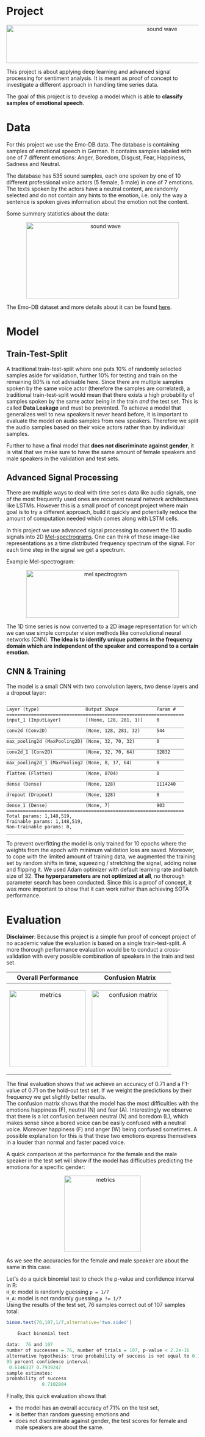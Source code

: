 # Project

<p align="center"><img src="./figures/example_wav.png?" alt="sound wave" height="100" width="800"></p>

This project is about applying deep learning and advanced signal processing for sentiment analysis. It is meant as proof of concept to investigate a different approach in handling time series data.

The goal of this project is to develop a model which is able to **classify samples of emotional speech**.

# Data

For this project we use the Emo-DB data. The database is containing samples of emotional speech in German. It contains samples labeled with one of 7 different emotions: Anger, Boredom, Disgust, Fear, Happiness, Sadness and Neutral.

The database has 535 sound samples, each one spoken by one of 10 different professional voice actors (5 female, 5 male) in one of 7 emotions. The texts spoken by the actors have a neutral content, are randomly selected and do not contain any hints to the emotion, i.e. only the way a sentence is spoken gives information about the emotion not the content.

Some summary statistics about the data:
<p align="center"><img src="./figures/data_info.png?" alt="sound wave" height="200" width="400"></p>

The Emo-DB dataset and more details about it can be found [here](http://emodb.bilderbar.info/index-1280.html).

# Model

## Train-Test-Split

A traditional train-test-split where one puts 10% of randomly selected samples aside for validation, further 10% for testing and train on the remaining 80% is not advisable here. Since there are multiple samples spoken by the same voice actor (therefore the samples are correlated), a traditional train-test-split would mean that there exists a high probability of samples spoken by the same actor being in the train _and_ the test set. This is called __Data Leakage__ and must be prevented. To achieve a model that generalizes well to new speakers it never heard before, it is important to evaluate the model on audio samples from new speakers. Therefore we split the audio samples based on their voice actors rather than by individual samples.

Further to have a final model that __does not discriminate against gender__, it is vital that we make sure to have the same amount of female speakers and  male speakers in the validation and test sets.

## Advanced Signal Processing

There are multiple ways to deal with time series data like audio signals, one of the most frequently used ones are recurrent neural network architectures like LSTMs. However this is a small proof of concept  project where main goal is to try  a different approach, build it quickly and potentially reduce the amount of computation needed which comes along with LSTM cells.

In this project we use advanced signal processing to convert the 1D audio signals into 2D [Mel-spectrograms](https://en.wikipedia.org/wiki/Mel-frequency_cepstrum). One can think of these image-like representations as a time distributed frequency spectrum of the signal. For each time step in the signal we get a spectrum.

Example Mel-spectrogram:
<p align="center"><img src="./figures/mel_spec.png?" alt="mel spectrogram" height="125" width="400"></p>

The 1D time series is now converted to a 2D image representation for which we can use simple computer vision methods like convolutional neural networks (CNN). __The idea is to identify unique patterns in the frequency domain which are independent of the speaker and correspond to a certain emotion.__

## CNN & Training

The model is a small CNN with two convolution layers, two dense layers and a dropout layer:

```
_________________________________________________________________
Layer (type)                 Output Shape              Param #   
=================================================================
input_1 (InputLayer)         [(None, 128, 281, 1)]     0         
_________________________________________________________________
conv2d (Conv2D)              (None, 128, 281, 32)      544       
_________________________________________________________________
max_pooling2d (MaxPooling2D) (None, 32, 70, 32)        0         
_________________________________________________________________
conv2d_1 (Conv2D)            (None, 32, 70, 64)        32832     
_________________________________________________________________
max_pooling2d_1 (MaxPooling2 (None, 8, 17, 64)         0         
_________________________________________________________________
flatten (Flatten)            (None, 8704)              0         
_________________________________________________________________
dense (Dense)                (None, 128)               1114240   
_________________________________________________________________
dropout (Dropout)            (None, 128)               0         
_________________________________________________________________
dense_1 (Dense)              (None, 7)                 903       
=================================================================
Total params: 1,148,519,
Trainable params: 1,148,519,
Non-trainable params: 0,
_________________________________________________________________
```

To prevent overfitting the model is only trained for 10 epochs where the weights from the epoch with minimum validation loss are saved. Moreover, to cope with the limited amount of training data, we augmented the training set by random shifts in time, squeezing / stretching the signal, adding noise and flipping it. We used Adam optimizer with default learning rate and batch size of 32. __The hyperparameters are not optimized at all__, no thorough parameter search has been conducted. Since this is a proof of concept, it was more important to show that it can work rather than achieving SOTA performance.

# Evaluation

__Disclaimer__: Because this project is a simple fun proof of concept  project of no academic value the evaluation is based on a single train-test-split. A more thorough performance evaluation would be to conduct a cross-validation with every possible combination of speakers in the train and test set.

|Overall Performance | Confusion Matrix |
|---|---|
|<p align="center"><img src="./figures/precision_recall_f1.png?" alt="metrics" height="200"></p>|<p align="center"><img src="./figures/confusion_matrix.png?" alt="confusion matrix" height="200"></p>

The final evaluation shows that we achieve an accuracy of 0.71 and a F1-value of 0.71 on the hold-out test set. If we weight the predictions by their frequency we get slightly better results.  
The confusion matrix shows that the model has the most difficulties with the emotions happiness (F), neutral (N) and fear (A). Interestingly we observe that there is a lot confusion between neutral (N) and boredom (L), which makes sense since a bored voice can be easily confused with a neutral voice. Moreover happiness (F) and anger (W) being confused sometimes. A possible explanation for this is that these two emotions express themselves in a louder than normal and faster paced voice.  

A quick comparison at the performance for the female and the male speaker in the test set will show if the model has difficulties predicting the emotions for a specific gender:

<p align="center"><img src="./figures/superficial_results.png?" alt="metrics" height="200"></p>

As we see the accuracies for the female and male speaker are about the same in this case.  

Let's do a quick binomial test to check the p-value and confidence interval in R:  
`H_0`: model is randomly guessing `p = 1/7`  
`H_A`: model is not randomly guessing `p != 1/7`  
Using the results of the test set, 76 samples correct out of 107 samples total:

```r
binom.test(76,107,1/7,alternative='two.sided')

	Exact binomial test

data:  76 and 107
number of successes = 76, number of trials = 107, p-value < 2.2e-16
alternative hypothesis: true probability of success is not equal to 0.1428571
95 percent confidence interval:
 0.6146337 0.7939247
sample estimates:
probability of success
             0.7102804
```

Finally, this quick evaluation shows that
- the model has an overall accuracy of 71% on the test set,
- is better than random guessing emotions and
- does not discriminate against gender, the test scores for female and male speakers are about the same.
